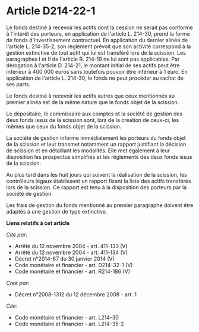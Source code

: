 # Article D214-22-1

Le fonds destiné à recevoir les actifs dont la cession ne serait pas conforme à l'intérêt des porteurs, en application de
l'article L. 214-30, prend la forme de fonds d'investissement contractuel. En application du dernier alinéa de l'article L.
214-35-2, son règlement prévoit que son activité correspond à la gestion extinctive de tout actif qui lui est transféré lors
de la scission. Les paragraphes I et II de l'article R. 214-19 ne lui sont pas applicables. Par dérogation à l'article D.
214-21, le montant initial de ses actifs peut être inférieur à 400 000 euros sans toutefois pouvoir être inférieur à 1 euro.
En application de l'article L. 214-30, le fonds ne peut procéder au rachat de ses parts. 

Le fonds destiné à recevoir les actifs autres que ceux mentionnés au premier alinéa est de la même nature que le fonds objet
de la scission. 

Le dépositaire, le commissaire aux comptes et la société de gestion des deux fonds issus de la scission sont, lors de la
création de ceux-ci, les mêmes que ceux du fonds objet de la scission. 

La société de gestion informe immédiatement les porteurs du fonds objet de la scission et leur transmet notamment un rapport
justifiant la décision de scission et en détaillant les modalités. Elle met également à leur disposition les prospectus
simplifiés et les règlements des deux fonds issus de la scission. 

Au plus tard dans les huit jours qui suivent la réalisation de la scission, les contrôleurs légaux établissent un rapport
fixant la liste des actifs transférés lors de la scission. Ce rapport est tenu à la disposition des porteurs par la société
de gestion. 

Les frais de gestion du fonds mentionné au premier paragraphe doivent être adaptés à une gestion de type extinctive.

**Liens relatifs à cet article**

_Cité par_:

  - Arrêté du 12 novembre 2004 - art. 411-133 (V)
  - Arrêté du 12 novembre 2004 - art. 411-134 (V)
  - Décret n°2014-87 du 30 janvier 2014 (V)
  - Code monétaire et financier - art. D214-32-1 (V)
  - Code monétaire et financier - art. R214-186 (V)

_Créé par_:

  - Décret n°2008-1312 du 12 décembre 2008 - art. 1

_Cite_:

  - Code monétaire et financier - art. L214-30
  - Code monétaire et financier - art. L214-35-2
